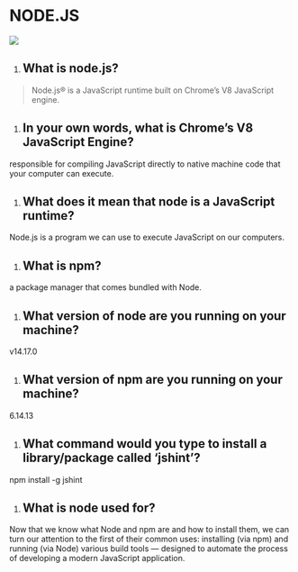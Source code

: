 # NODE.JS
![](https://rokkey.com/static/9ff5352a888cc42d5a46124dc17542f2/b4f03/nodejs-cover.jpg)

1. ## What is node.js?

> Node.js® is a JavaScript runtime built on Chrome’s V8 JavaScript engine.

1. ## In your own words, what is Chrome’s V8 JavaScript Engine?

responsible for compiling JavaScript directly to native machine code that your computer can execute.

1. ## What does it mean that node is a JavaScript runtime?

Node.js is a program we can use to execute JavaScript on our computers.

1. ## What is npm?

 a package manager that comes bundled with Node.

1. ## What version of node are you running on your machine?

v14.17.0

1. ## What version of npm are you running on your machine?

6.14.13

1. ## What command would you type to install a library/package called ‘jshint’?

npm install -g jshint

1. ## What is node used for?

Now that we know what Node and npm are and how to install them, we can turn our attention to the first of their common uses: installing (via npm) and running (via Node) various build tools — designed to automate the process of developing a modern JavaScript application.
